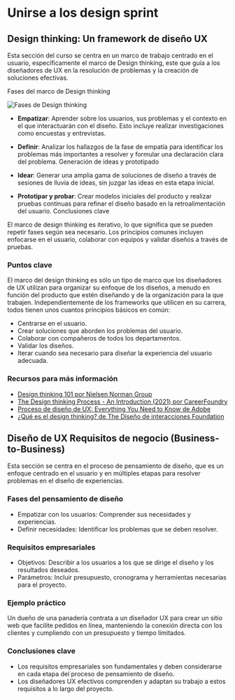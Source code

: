 # Unirse a los design sprint

## Design thinking: Un framework de diseño UX


Esta sección del curso se centra en un marco de trabajo centrado en el usuario, específicamente el marco de Design thinking, este que guía a los diseñadores de UX en la resolución de problemas y la creación de soluciones efectivas.

Fases del marco de Design thinking

![Fases de Design thinking](https://d3c33hcgiwev3.cloudfront.net/imageAssetProxy.v1/GG-UjxAJTjqvlI8QCc46CA_56b42a56f7534b9d80437b91462f53d8_UX_C1_M2_L2_R1_C-01.png?expiry=1755820800000&hmac=RyBboFucHLqZ0dFDg7DK2jzMVNad2Lh3Z6Fj4NZ3-Gc)


- **Empatizar**: Aprender sobre los usuarios, sus problemas y el contexto en el que interactuarán con el diseño. Esto incluye realizar investigaciones como encuestas y entrevistas.

- **Definir**: Analizar los hallazgos de la fase de empatía para identificar los problemas más importantes a resolver y formular una declaración clara del problema.
Generación de ideas y prototipado

- **Idear**: Generar una amplia gama de soluciones de diseño a través de sesiones de lluvia de ideas, sin juzgar las ideas en esta etapa inicial.
- **Prototipar y probar**: Crear modelos iniciales del producto y realizar pruebas continuas para refinar el diseño basado en la retroalimentación del usuario.
Conclusiones clave

El marco de design thinking es iterativo, lo que significa que se pueden repetir fases según sea necesario.
Los principios comunes incluyen enfocarse en el usuario, colaborar con equipos y validar diseños a través de pruebas.

### Puntos clave

El marco del design thinking es sólo un tipo de marco que los diseñadores de UX utilizan para organizar su enfoque de los diseños, a menudo en función del producto que estén diseñando y de la organización para la que trabajen. Independientemente de los frameworks que utilicen en su carrera, todos tienen unos cuantos principios básicos en común:

- Centrarse en el usuario.
- Crear soluciones que aborden los problemas del usuario.
- Colaborar con compañeros de todos los departamentos.
- Validar los diseños.
- Iterar cuando sea necesario para diseñar la experiencia del usuario adecuada.

### Recursos para más información

- [Design thinking 101 por Nielsen Norman Group](https://www.youtube.com/watch?v=6lmvCqvmjfE)
- [The Design thinking Process - An Introduction (2021) por CareerFoundry](https://www.youtube.com/watch?v=Tvu34s8iMZw)
- [Proceso de diseño de UX: Everything You Need to Know de Adobe](https://xd.adobe.com/ideas/guides/ux-design-process-steps/)
- [¿Qué es el design thinking? de The Diseño de interacciones Foundation](https://www.interaction-design.org/literature/topics/design-thinking)

## Diseño de UX Requisitos de negocio (Business-to-Business)

Esta sección se centra en el proceso de pensamiento de diseño, que es un enfoque centrado en el usuario y en múltiples etapas para resolver problemas en el diseño de experiencias.

### Fases del pensamiento de diseño

- Empatizar con los usuarios: Comprender sus necesidades y experiencias.
- Definir necesidades: Identificar los problemas que se deben resolver.

### Requisitos empresariales

- Objetivos: Describir a los usuarios a los que se dirige el diseño y los resultados deseados.
- Parámetros: Incluir presupuesto, cronograma y herramientas necesarias para el proyecto.

### Ejemplo práctico

Un dueño de una panadería contrata a un diseñador UX para crear un sitio web que facilite pedidos en línea, manteniendo la conexión directa con los clientes y cumpliendo con un presupuesto y tiempo limitados.

### Conclusiones clave

- Los requisitos empresariales son fundamentales y deben considerarse en cada etapa del proceso de pensamiento de diseño.
- Los diseñadores UX efectivos comprenden y adaptan su trabajo a estos requisitos a lo largo del proyecto.


